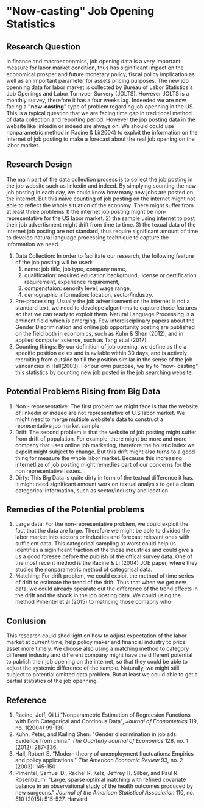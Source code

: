 # "Now-casting" Job Opening Statistics

## Research Question
In finance and macroeconomics, job opening data is a very important measure for labor market condition, thus has siginificant impact on the economical prosper and future monetary policy, fiscal policy implication as well as an important parameter for assets pricing purposes. The new job openning data for labor market is collected by Bureau of Labor Statistics's Job Openings and Labor Turnvoer Survery (JOLTS). However JOLTS is a monthly survey, therefore it has a four weeks lag. Indeeded we are now facing a **"now-casting"** type of problem regarding job openning in the US. This is a typical question that we are facing time gap in traditional method of data collection and reporting period. However the jop posting data in the website like linkedin or indeed are always on. We should could use nonparametric method in Racine & Li(2004) to exploit the information on the internet of job posting to make a forecast about the real job opening on the labor market.

## Research Design
The main part of the data collection process is to collect the job posting in the job website such as linkedin and indeed. By simplying counting the new job posting in each day, we could know how many new jobs are posted on the internet. But this naive counting of job posting on the internet might not able to reflect the whole situation of the economy. There might suffer from at least three problems 1) the internet job posting might be non-representative for the US labor market. 2) the sample using internet to post their job advertisment might drift from  time to time. 3) the texual data of the internet job posting are not standard, thus require significant amount of time to develop natural language processing technique to capture the information we need.

1) Data Collection:
   In order to facilitate our research, the following feature of the job posting will be used: 
   1) name: job title, job type, company name, 
   2) qualification: required education background, license or certification requirement, experience requirement, 
   3) compenstaion: senority level, wage range,
   4) demographic information: location, sector/industry. 
2) Pre-processing:
   Usually the job advertisement on the internet is not a standard text, we need to develope algorithms to capture those features so that we can ready to exploit them. Natural Language Processing is a eminent field which is emerging. Few interdisciplinary papers about the Gender Discrimination and online job opportunity posting are published on the field both in economics, such as Kuhn & Shen (2012), and in applied computer science, such as Tang et.al (2017). 
3) Counting things:
   By our definition of job opening, we define as the a specific position exists and is avilable within 30 days, and is actively recruiting from outside to fill the position similar in the sense of the job vancancies in Hall(2003). For our own purpose, we try to "now- casting" this statistics by counting new job posted in the job searching website.  

## Potential Problems Rising from Big Data 
1) Non - representative:
   The first problem we might face is that the website of linkedin or indeed are not representative of U.S labor market. We might need to merge multiple website's data to construct a representative job market sample. 
2) Drift:
   The second problem is that the website of job posting might suffer from drift of population. For example, there might be more and more company that uses online job marketing, therefore the holistic index we expolit might subject to change. But this drift might also turns to a good thing for measure the whole labor market. Because this increasing internetlize of job posting might remedies part of our concerns for the non representative issues.
3) Dirty:
   This Big Data is quite dirty in term of the textual difference it has. It might need significant amount work on textual analysis to get a clean categorical information, such as sector/industry and location.

## Remedies of the Potential problems
1) Large data: 
   For the non-representative problem, we could exploit the fact that the data are large. Therefore we might be able to divided the labor market into sectors or industies and forecast relevant ones with sufficient data. This categorical sampling at worst could help us identifies a siginificant fraction of the those industries and could give a us a good foresee before the publish of the offical survey data. One of the most recent method is the Racine & Li (2004) JOE paper, where they studies the nonparametric method of categorical data. 
2) Matching:
   For drift problem, we could exploit the method of time series of drift to estimate the trend of the drift. Thus that when we get new data, we could already spearate out the difference of the trend effects in the drift and the shock in the job posting data.  We could using the method Pimentel et.al (2015) to mathcing those comapny who 

## Conlusion
This research could shed light on how to adjust expectation of the labor market at current time, help policy maker and financial industry to price asset more timely. We choose also using a matching method to category different industry and different company might have the different potential to publish their job opening on the internet, so that they could be able to adjust the systemic difference of the sample. Naturally, we might still subject to potential omitted data problem. But at least we could able to get a partial statistics of the job openning.


## Reference
1. Racine, Jeff, Qi Li."Nonparametric Estimation of Regreesion Functions with Both Categorical and Continous Data", *Journal of Econometrics* 119, no. 1(2004) 99-130
2. Kuhn, Peter, and Kailing Shen. "Gender discrimination in job ads: Evidence from china." *The Quarterly Journal of Economics* 128, no. 1 (2012): 287-336.
3. Hall, Robert E. "Modern theory of unemployment fluctuations: Empirics and policy applications." *The American Economic Review* 93, no. 2 (2003): 145-150
4. Pimentel, Samuel D., Rachel R. Kelz, Jeffrey H. Silber, and Paul R. Rosenbaum. "Large, sparse optimal matching with refined covariate balance in an observational study of the health outcomes produced by new surgeons." *Journal of the American Statistical Association* 110, no. 510 (2015): 515-527.
Harvard	
